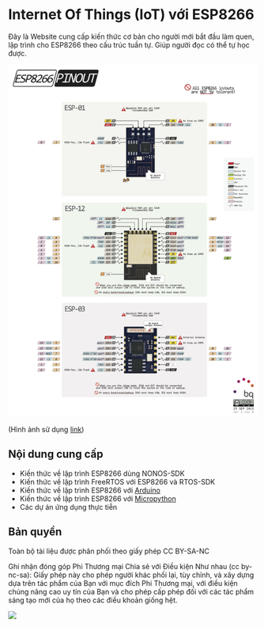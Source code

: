 # Internet Of Things (IoT) với ESP8266

Đây là Website cung cấp kiến thức cơ bản cho người mới bắt đầu làm quen, lập trình cho ESP8266 theo cấu trúc tuần tự. Giúp người đọc có thể tự học được.

![Pinout](./00-introduction/images/ESP_Pinout_01_big.png)

(Hình ảnh sử dụng [link](http://www.pighixxx.com/test/2015/09/esp8266-pinout))
## Nội dung cung cấp

- Kiến thức về lập trình ESP8266 dùng NONOS-SDK
- Kiến thức về lập trình FreeRTOS với ESP8266 và RTOS-SDK
- Kiến thức về lập trình ESP8266 với [Arduino](https://www.arduino.cc/) 
- Kiến thức về lập trình ESP8266 với [Micropython](https://micropython.org)
- Các dự án ứng dụng thực tiễn


## Bản quyền

Toàn bộ tài liệu được phân phối theo giấy phép CC BY-SA-NC

Ghi nhận đóng góp Phi Thương mại Chia sẻ với Điều kiện Như nhau (cc by-nc-sa):
Giấy phép này cho phép người khác phối lại, tùy chỉnh, và xây dựng dựa trên tác phẩm của Bạn với mục đích Phi Thương mại, với điều kiện chúng nâng cao uy tín của Bạn và cho phép cấp phép đối với các tác phẩm sáng tạo mới của họ theo các điều khoản giống hệt.



![](https://mirrors.creativecommons.org/presskit/buttons/88x31/svg/by-nc-sa.eu.svg)

